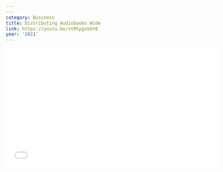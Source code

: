```yaml
---
---
category: Business
title: Distributing Audiobooks Wide
link: https://youtu.be/vtMtpgskbY0
year: '2021'
---
```

<iframe width="560" height="315" src="{{ page.link }}" frameborder="0" allowfullscreen></iframe>
